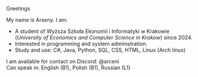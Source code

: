 Greetings

My name is Arseny. I am:
 - A student of Wyższa Szkoła Ekonomii i Informatyki w Krakowie (_University of Economics and Computer Science in Krakow_) since 2024.
 - Interested in programming and system administration.
 - Study and use: C#, Java, Python, SQL, CSS, HTML, Linux (Arch linux)

I am available for contact on Discord: @arceni <br/>
Can speak in: English (B1), Polish (B1), Russian (L1)

<!---
wsei-arceni/wsei-arceni is a ✨ special ✨ repository because its `README.md` (this file) appears on your GitHub profile.
You can click the Preview link to take a look at your changes.
--->
